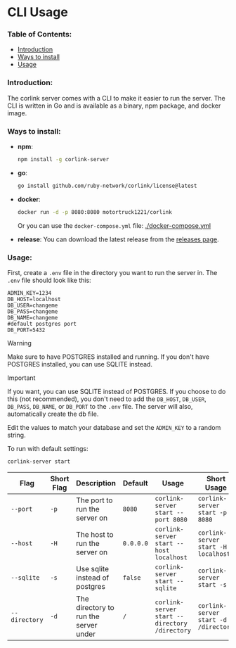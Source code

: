 # CLI Usage

### Table of Contents:

- [Introduction](#introduction)
- [Ways to install](#ways-to-install)
- [Usage](#usage)

### Introduction:

The corlink server comes with a CLI to make it easier to run the server. The CLI is written in Go and is available as a binary, npm package, and docker image.

### Ways to install:

- **npm**:
  ```bash
  npm install -g corlink-server
  ```

- **go**:
  ```bash
  go install github.com/ruby-network/corlink/license@latest
  ```

- **docker**:
    ```bash
    docker run -d -p 8080:8080 motortruck1221/corlink
    ```
    Or you can use the `docker-compose.yml` file: [./docker-compose.yml](./docker-compose.yml)

- **release**:
  You can download the latest release from the [releases page](https://github.com/ruby-network/corlink/releases).

### Usage:

First, create a `.env` file in the directory you want to run the server in. The `.env` file should look like this:
```env
ADMIN_KEY=1234
DB_HOST=localhost
DB_USER=changeme
DB_PASS=changeme
DB_NAME=changeme
#default postgres port
DB_PORT=5432
```

> [!WARNING]
> Make sure to have POSTGRES installed and running. If you don't have POSTGRES installed, you can use SQLITE instead.

> [!IMPORTANT]
> If you want, you can use SQLITE instead of POSTGRES. If you choose to do this (not recommended), you don't need to add the `DB_HOST`, `DB_USER`, `DB_PASS`, `DB_NAME`, or `DB_PORT` to the `.env` file. The server will also, automatically create the db file.

Edit the values to match your database and set the `ADMIN_KEY` to a random string.


To run with default settings:
```bash
corlink-server start
```

| Flag | Short Flag | Description | Default | Usage | Short Usage |
| ---- | ---------- | ----------- | ------- | ----- | ------------ |
| `--port` | `-p` | The port to run the server on | `8080` | `corlink-server start --port 8080` | `corlink-server start -p 8080` |
| `--host` | `-H` | The host to run the server on | `0.0.0.0` | `corlink-server start --host localhost` | `corlink-server start -H localhost` |
| `--sqlite` | `-s` | Use sqlite instead of postgres | `false` | `corlink-server start --sqlite` | `corlink-server start -s` |
| `--directory` | `-d` | The directory to run the server under | `/` | `corlink-server start --directory /directory` | `corlink-server start -d /directory` |
